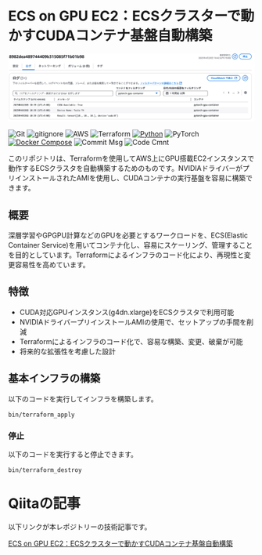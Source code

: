 # ECS on GPU EC2：ECSクラスターで動かすCUDAコンテナ基盤自動構築

<p align="center">
  <img src="sources/aws.png" alt="animated">
</p>

![Git](https://img.shields.io/badge/GIT-E44C30?logo=git&logoColor=white)
![gitignore](https://img.shields.io/badge/gitignore%20io-204ECF?logo=gitignoredotio&logoColor=white)
![AWS](https://img.shields.io/badge/AWS-%23FF9900.svg?logo=amazon-aws&logoColor=white)
![Terraform](https://img.shields.io/badge/terraform-%235835CC.svg?logo=terraform&logoColor=white)
[![Python](https://img.shields.io/badge/Python-3.12-blue.svg?logo=python&logoColor=blue)](https://www.python.org/)
![PyTorch](https://img.shields.io/badge/PyTorch-2.1.0-blue.svg?logo=PyTorch&logoColor=white)
[![Docker Compose](https://img.shields.io/badge/Docker%20Compose-v3-blue.svg)](https://docs.docker.com/compose/)
![Commit Msg](https://img.shields.io/badge/Commit%20message-Eg-brightgreen.svg)
![Code Cmnt](https://img.shields.io/badge/code%20comment-Ja-brightgreen.svg)

このリポジトリは、Terraformを使用してAWS上にGPU搭載EC2インスタンスで動作するECSクラスタを自動構築するためのものです。NVIDIAドライバーがプリインストールされたAMIを使用し、CUDAコンテナの実行基盤を容易に構築できます。

## 概要
深層学習やGPGPU計算などのGPUを必要とするワークロードを、ECS(Elastic Container Service)を用いてコンテナ化し、容易にスケーリング、管理することを目的としています。Terraformによるインフラのコード化により、再現性と変更容易性を高めています。

## 特徴
+ CUDA対応GPUインスタンス(g4dn.xlarge)をECSクラスタで利用可能
+ NVIDIAドライバープリインストールAMIの使用で、セットアップの手間を削減
+ Terraformによるインフラのコード化で、容易な構築、変更、破棄が可能
+ 将来的な拡張性を考慮した設計

## 基本インフラの構築

以下のコードを実行してインフラを構築します。
```
bin/terraform_apply
```

### 停止
以下のコードを実行すると停止できます。
```
bin/terraform_destroy
```

# Qiitaの記事

以下リンクが本レポジトリーの技術記事です。

[ECS on GPU EC2：ECSクラスターで動かすCUDAコンテナ基盤自動構築](https://qiita.com/sugiyama404/items/00a0634eb126329f3e25)
